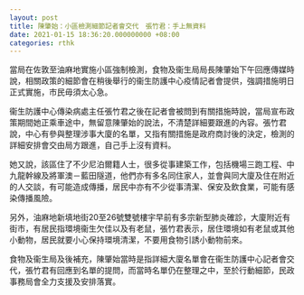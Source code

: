```yaml
---
layout: post
title: 陳肇始：小區檢測細節記者會交代　張竹君：手上無資料
date: 2021-01-15 18:36:20.000000000 +08:00
categories: rthk
---
```


當局在佐敦至油麻地實施小區強制檢測，食物及衞生局局長陳肇始下午回應傳媒時說，相關政策的細節會在稍後舉行的衞生防護中心疫情記者會提供，強調措施明日正式實施，市民毋須太心急。

衞生防護中心傳染病處主任張竹君之後在記者會被問到有關措施時說，當局宣布政策期間她正乘車途中，無留意陳肇始的說法，不清楚詳細要跟進的內容。張竹君說，中心有參與整理涉事大廈的名單，又指有關措施是政府商討後的決定，檢測的詳細安排會交由局方跟進，自己手上沒有資料。

她又說，該區住了不少尼泊爾籍人士，很多從事建築工作，包括機場三跑工程、中九龍幹線及將軍澳－藍田隧道，他們亦有多名同住家人，並會與同大廈及住在附近的人交談，有可能造成傳播，居民中亦有不少從事清潔、保安及飲食業，可能有感染傳播風險。

另外，油麻地新填地街20至26號雙號樓宇早前有多宗新型肺炎確診，大廈附近有街市，有居民指環境衞生欠佳以及有老鼠，張竹君表示，居住環境如有老鼠或其他小動物，居民就要小心保持環境清潔，不要用食物引誘小動物前來。

食物及衞生局及後補充，陳肇始當時是指詳細大廈名單會在衞生防護中心記者會交代，張竹君有回應到名單的提問，而當時名單仍在整理之中，至於行動細節，民政事務局會全力支援及安排落實。
